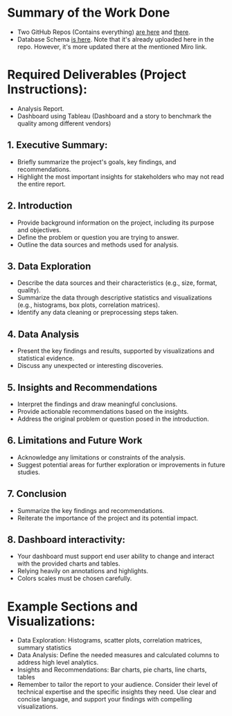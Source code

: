 # Summary of the Work Done
- Two GitHub Repos (Contains everything) [are here](https://github.com/ahmedaymanb4/Manufacturing-Quality-and-Downtime-Analysis/ ) and [there](https://github.com/Mohamedselim2/Data-Analysis-Projects/tree/master/Supliers%20Quality).
- Database Schema [is here](https://miro.com/app/board/uXjVKm4Zb5w=/?share_link_id=820078798128 ). Note that it's already uploaded here in the repo. However, it's more updated there at the mentioned Miro link.

# Required Deliverables (Project Instructions):
- Analysis Report.
- Dashboard using Tableau (Dashboard and a story to benchmark the quality among different vendors)

## 1. Executive Summary:
- Briefly summarize the project's goals, key findings, and recommendations.
- Highlight the most important insights for stakeholders who may not read the entire report.

## 2. Introduction
- Provide background information on the project, including its purpose and objectives.
- Define the problem or question you are trying to answer.
- Outline the data sources and methods used for analysis.

## 3. Data Exploration
- Describe the data sources and their characteristics (e.g., size, format, quality).
- Summarize the data through descriptive statistics and visualizations (e.g., histograms, box plots, correlation matrices).
- Identify any data cleaning or preprocessing steps taken.

## 4. Data Analysis
- Present the key findings and results, supported by visualizations and statistical evidence.
- Discuss any unexpected or interesting discoveries.

## 5. Insights and Recommendations
- Interpret the findings and draw meaningful conclusions.
- Provide actionable recommendations based on the insights.
- Address the original problem or question posed in the introduction.

## 6. Limitations and Future Work
- Acknowledge any limitations or constraints of the analysis.
- Suggest potential areas for further exploration or improvements in future studies.

## 7. Conclusion
- Summarize the key findings and recommendations.
- Reiterate the importance of the project and its potential impact.

## 8. Dashboard interactivity:
- Your dashboard must support end user ability to change and interact with the provided charts and tables.
- Relying heavily on annotations and highlights.
- Colors scales must be chosen carefully.

# Example Sections and Visualizations:
- Data Exploration: Histograms, scatter plots, correlation matrices, summary statistics
- Data Analysis: Define the needed measures and calculated columns to address high level analytics.
- Insights and Recommendations: Bar charts, pie charts, line charts, tables
- Remember to tailor the report to your audience. Consider their level of technical expertise and the specific insights they need. Use clear and concise language, and support your findings with compelling visualizations.
